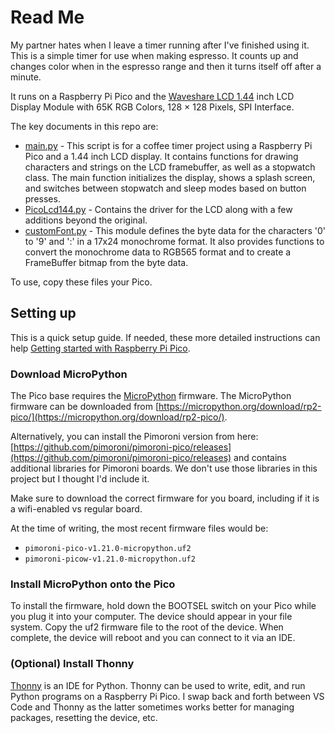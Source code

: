 # Read Me

My partner hates when I leave a timer running after I've finished using it. This is a simple timer for use when making espresso. It counts up and changes color when in the espresso range and then it turns itself off after a minute. 

It runs on a Raspberry Pi Pico and the [Waveshare LCD 1.44](https://www.waveshare.com/wiki/Pico-LCD-1.44) inch LCD Display Module with 65K RGB Colors, 128 × 128 Pixels, SPI Interface.

The key documents in this repo are:

- [main.py](./main.py) - This script is for a coffee timer project using a Raspberry Pi Pico and a 1.44 inch LCD display. It contains functions for drawing characters and strings on the LCD framebuffer, as well as a stopwatch class. The main function initializes the display, shows a splash screen, and switches between stopwatch and sleep modes based on button presses.
- [PicoLcd144.py](./PicoLcd144.py) - Contains the driver for the LCD along with a few additions beyond the original.
- [customFont.py](./customFont.py) - This module defines the byte data for the characters '0' to '9' and ':' in a 17x24 monochrome format. It also provides functions to convert the monochrome data to RGB565 format and to create a FrameBuffer bitmap from the byte data.

To use, copy these files your Pico.

## Setting up

This is a quick setup guide. If needed, these more detailed instructions can help [Getting started with Raspberry Pi Pico](https://learn.pimoroni.com/article/getting-started-with-pico).

### Download MicroPython

The Pico base requires the [MicroPython](https://micropython.org/) firmware. The MicroPython firmware can be downloaded from [https://micropython.org/download/rp2-pico/](https://micropython.org/download/rp2-pico/).

Alternatively, you can install the Pimoroni version from here: [https://github.com/pimoroni/pimoroni-pico/releases](https://github.com/pimoroni/pimoroni-pico/releases) and contains additional libraries for Pimoroni boards. We don't use those libraries in this project but I thought I'd include it. 

Make sure to download the correct firmware for you board, including if it is a wifi-enabled vs regular board.

At the time of writing, the most recent firmware files would be:
- `pimoroni-pico-v1.21.0-micropython.uf2`
- `pimoroni-picow-v1.21.0-micropython.uf2`

### Install MicroPython onto the Pico 

To install the firmware, hold down the BOOTSEL switch on your Pico while you plug it into your computer. The device should appear in your file system. Copy the uf2 firmware file to the root of the device. When complete, the device will reboot and you can connect to it via an IDE.  

### (Optional) Install Thonny

[Thonny](https://thonny.org/) is an IDE for Python. Thonny can be used to write, edit, and run Python programs on a Raspberry Pi Pico. I swap back and forth between VS Code and Thonny as the latter sometimes works better for managing packages, resetting the device, etc.

<!-- ## Install the Pico Explorer Base Library

The Pico Explorer Base requires the Pico Explorer Base Library

This code block installs the micropython-<port>-stubs and micropython-rp2-stubs packages using pip. These packages provide stubs for the MicroPython language and the RP2 microcontroller, respectively.

```bash
pip install -I micropython-<port>-stubs
pip install -I micropython-rp2-stubs
``` -->
